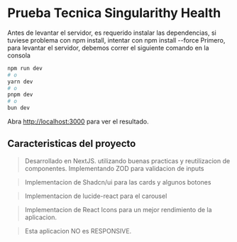 # Prueba Tecnica Singularithy Health

Antes de levantar el servidor, es requerido instalar las dependencias, si tuviese problema con npm install, intentar con npm install --force
Primero, para levantar el servidor, debemos correr el siguiente comando en la consola

```bash
npm run dev
# o
yarn dev
# o
pnpm dev
# o
bun dev
```

Abra [http://localhost:3000](http://localhost:3000) para ver el resultado.

## Caracteristicas del proyecto

> Desarrollado en NextJS. utilizando buenas practicas y reutilizacion de componentes. Implementando ZOD para validacion de inputs

> Implementacion de Shadcn/ui para las cards y algunos botones

> Implementacion de lucide-react para el carousel

> Implementacion de React Icons para un mejor rendimiento de la aplicacion.

> Esta aplicacion NO es RESPONSIVE.
